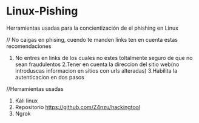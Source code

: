 # Linux-Pishing
Herramientas usadas para la concientización de el phishing en Linux



// No caigas en phising, cuendo te manden links ten en cuenta estas recomendaciones 

1. No entres en links de los cuales no estes toltalmente seguro de que no sean fraudulentos
2.Tener en cuenta la direccion del sitio web(no introduscas informacion en sitios con urls alteradas)
3.Habilita la autenticacion en dos pasos 


//Herramientas usadas 

1. Kali linux 
2. Repositorio https://github.com/Z4nzu/hackingtool
3. Ngrok 
